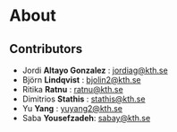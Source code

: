 # About

## Contributors

- Jordi **Altayo Gonzalez** : <jordiag@kth.se>
- Björn **Lindqvist** : <bjolin2@kth.se>
- Ritika **Ratnu** : <ratnu@kth.se>
- Dimitrios **Stathis** : <stathis@kth.se>
- Yu **Yang** : <yuyang2@kth.se>
- Saba **Yousefzadeh**: <sabay@kth.se>
